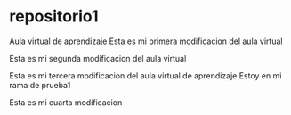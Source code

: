 # repositorio1
Aula virtual de aprendizaje
Esta es mi primera modificacion del aula virtual 

Esta es mi segunda modificacion del aula virtual

Esta es mi tercera modificacion del aula virtual de aprendizaje 
Estoy en mi rama de prueba1

Esta es mi cuarta modificacion